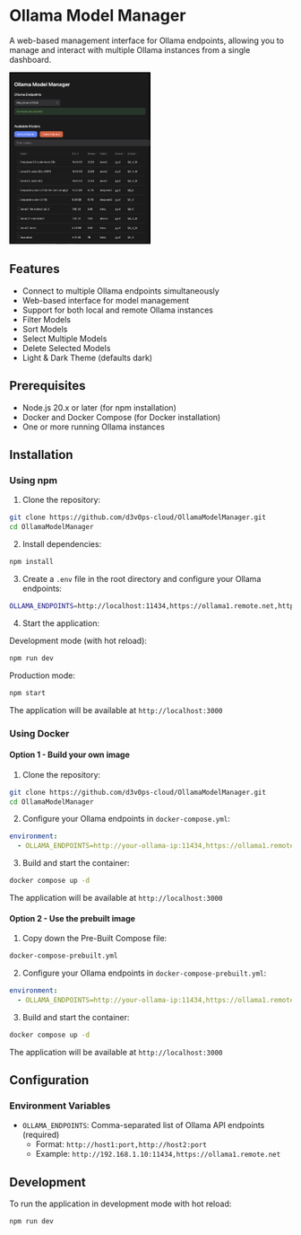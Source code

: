 # Ollama Model Manager

A web-based management interface for Ollama endpoints, allowing you to manage and interact with multiple Ollama instances from a single dashboard.

<img src="demo.png" width="50%" alt="Demo Screenshot">


## Features

- Connect to multiple Ollama endpoints simultaneously
- Web-based interface for model management
- Support for both local and remote Ollama instances
- Filter Models
- Sort Models
- Select Multiple Models
- Delete Selected Models
- Light & Dark Theme (defaults dark)

## Prerequisites

- Node.js 20.x or later (for npm installation)
- Docker and Docker Compose (for Docker installation)
- One or more running Ollama instances

## Installation

### Using npm

1. Clone the repository:
```bash
git clone https://github.com/d3v0ps-cloud/OllamaModelManager.git
cd OllamaModelManager
```

2. Install dependencies:
```bash
npm install
```

3. Create a `.env` file in the root directory and configure your Ollama endpoints:
```bash
OLLAMA_ENDPOINTS=http://localhost:11434,https://ollama1.remote.net,https://ollama2.remote.net
```

4. Start the application:

Development mode (with hot reload):
```bash
npm run dev
```

Production mode:
```bash
npm start
```

The application will be available at `http://localhost:3000`

### Using Docker

#### Option 1 - Build your own image

1. Clone the repository:
```bash
git clone https://github.com/d3v0ps-cloud/OllamaModelManager.git
cd OllamaModelManager
```

2. Configure your Ollama endpoints in `docker-compose.yml`:
```yaml
environment:
  - OLLAMA_ENDPOINTS=http://your-ollama-ip:11434,https://ollama1.remote.net
```

3. Build and start the container:
```bash
docker compose up -d
```

The application will be available at `http://localhost:3000`

#### Option 2 - Use the prebuilt image

1. Copy down the Pre-Built Compose file:
```bash
docker-compose-prebuilt.yml
```

2. Configure your Ollama endpoints in `docker-compose-prebuilt.yml`:
```yaml
environment:
  - OLLAMA_ENDPOINTS=http://your-ollama-ip:11434,https://ollama1.remote.net
```

3. Build and start the container:
```bash
docker compose up -d
```

The application will be available at `http://localhost:3000`

## Configuration

### Environment Variables

- `OLLAMA_ENDPOINTS`: Comma-separated list of Ollama API endpoints (required)
  - Format: `http://host1:port,http://host2:port`
  - Example: `http://192.168.1.10:11434,https://ollama1.remote.net`

## Development

To run the application in development mode with hot reload:

```bash
npm run dev
```

